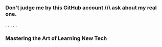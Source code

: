 ### Don't judge me by this GitHub account //\\ ask about my real one.
.
.
.
.
.
### Mastering the Art of Learning New Tech








